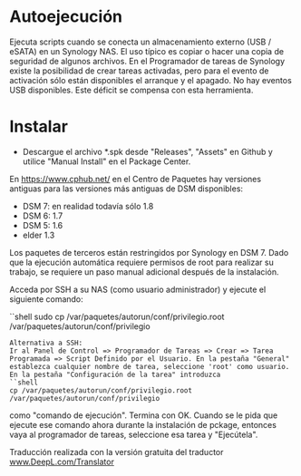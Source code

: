 # Autoejecución
Ejecuta scripts cuando se conecta un almacenamiento externo (USB / eSATA) en un Synology NAS. El uso típico es copiar o hacer una copia de seguridad de algunos archivos. 
En el Programador de tareas de Synology existe la posibilidad de crear tareas activadas, pero para el evento de activación sólo están disponibles el arranque y el apagado. No hay eventos USB disponibles. Este déficit se compensa con esta herramienta.  

# Instalar
* Descargue el archivo *.spk desde "Releases", "Assets" en Github y utilice "Manual Install" en el Package Center.

En https://www.cphub.net/ en el Centro de Paquetes hay versiones antiguas para las versiones más antiguas de DSM disponibles:
* DSM 7: en realidad todavía sólo 1.8
* DSM 6: 1.7
* DSM 5: 1.6
* elder 1.3

Los paquetes de terceros están restringidos por Synology en DSM 7. Dado que la ejecución automática requiere permisos de root 
para realizar su trabajo, se requiere un paso manual adicional después de la instalación.

Acceda por SSH a su NAS (como usuario administrador) y ejecute el siguiente comando:

``shell
sudo cp /var/paquetes/autorun/conf/privilegio.root /var/paquetes/autorun/conf/privilegio
```
Alternativa a SSH: 
Ir al Panel de Control => Programador de Tareas => Crear => Tarea Programada => Script Definido por el Usuario. En la pestaña "General" establezca cualquier nombre de tarea, seleccione 'root' como usuario. En la pestaña "Configuración de la tarea" introduzca  
``shell
cp /var/paquetes/autorun/conf/privilegio.root /var/paquetes/autorun/conf/privilegio
```
como "comando de ejecución". Termina con OK. Cuando se le pida que ejecute ese comando ahora durante la instalación de pckage, entonces vaya al programador de tareas, seleccione esa tarea y "Ejecútela". 


Traducción realizada con la versión gratuita del traductor www.DeepL.com/Translator

